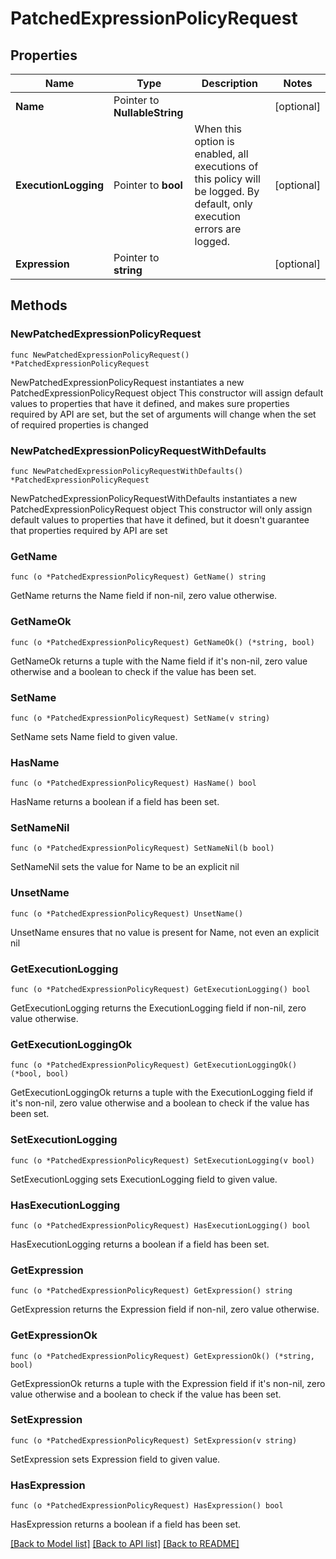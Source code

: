 # PatchedExpressionPolicyRequest

## Properties

Name | Type | Description | Notes
------------ | ------------- | ------------- | -------------
**Name** | Pointer to **NullableString** |  | [optional] 
**ExecutionLogging** | Pointer to **bool** | When this option is enabled, all executions of this policy will be logged. By default, only execution errors are logged. | [optional] 
**Expression** | Pointer to **string** |  | [optional] 

## Methods

### NewPatchedExpressionPolicyRequest

`func NewPatchedExpressionPolicyRequest() *PatchedExpressionPolicyRequest`

NewPatchedExpressionPolicyRequest instantiates a new PatchedExpressionPolicyRequest object
This constructor will assign default values to properties that have it defined,
and makes sure properties required by API are set, but the set of arguments
will change when the set of required properties is changed

### NewPatchedExpressionPolicyRequestWithDefaults

`func NewPatchedExpressionPolicyRequestWithDefaults() *PatchedExpressionPolicyRequest`

NewPatchedExpressionPolicyRequestWithDefaults instantiates a new PatchedExpressionPolicyRequest object
This constructor will only assign default values to properties that have it defined,
but it doesn't guarantee that properties required by API are set

### GetName

`func (o *PatchedExpressionPolicyRequest) GetName() string`

GetName returns the Name field if non-nil, zero value otherwise.

### GetNameOk

`func (o *PatchedExpressionPolicyRequest) GetNameOk() (*string, bool)`

GetNameOk returns a tuple with the Name field if it's non-nil, zero value otherwise
and a boolean to check if the value has been set.

### SetName

`func (o *PatchedExpressionPolicyRequest) SetName(v string)`

SetName sets Name field to given value.

### HasName

`func (o *PatchedExpressionPolicyRequest) HasName() bool`

HasName returns a boolean if a field has been set.

### SetNameNil

`func (o *PatchedExpressionPolicyRequest) SetNameNil(b bool)`

 SetNameNil sets the value for Name to be an explicit nil

### UnsetName
`func (o *PatchedExpressionPolicyRequest) UnsetName()`

UnsetName ensures that no value is present for Name, not even an explicit nil
### GetExecutionLogging

`func (o *PatchedExpressionPolicyRequest) GetExecutionLogging() bool`

GetExecutionLogging returns the ExecutionLogging field if non-nil, zero value otherwise.

### GetExecutionLoggingOk

`func (o *PatchedExpressionPolicyRequest) GetExecutionLoggingOk() (*bool, bool)`

GetExecutionLoggingOk returns a tuple with the ExecutionLogging field if it's non-nil, zero value otherwise
and a boolean to check if the value has been set.

### SetExecutionLogging

`func (o *PatchedExpressionPolicyRequest) SetExecutionLogging(v bool)`

SetExecutionLogging sets ExecutionLogging field to given value.

### HasExecutionLogging

`func (o *PatchedExpressionPolicyRequest) HasExecutionLogging() bool`

HasExecutionLogging returns a boolean if a field has been set.

### GetExpression

`func (o *PatchedExpressionPolicyRequest) GetExpression() string`

GetExpression returns the Expression field if non-nil, zero value otherwise.

### GetExpressionOk

`func (o *PatchedExpressionPolicyRequest) GetExpressionOk() (*string, bool)`

GetExpressionOk returns a tuple with the Expression field if it's non-nil, zero value otherwise
and a boolean to check if the value has been set.

### SetExpression

`func (o *PatchedExpressionPolicyRequest) SetExpression(v string)`

SetExpression sets Expression field to given value.

### HasExpression

`func (o *PatchedExpressionPolicyRequest) HasExpression() bool`

HasExpression returns a boolean if a field has been set.


[[Back to Model list]](../README.md#documentation-for-models) [[Back to API list]](../README.md#documentation-for-api-endpoints) [[Back to README]](../README.md)


